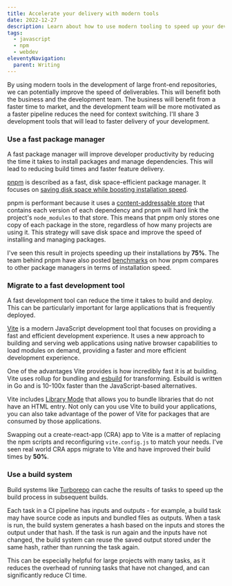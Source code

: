 ```yaml
---
title: Accelerate your delivery with modern tools
date: 2022-12-27
description: Learn about how to use modern tooling to speed up your development, benefiting both the business and the development team.
tags:
  - javascript
  - npm
  - webdev
eleventyNavigation:
  parent: Writing
---
```


By using modern tools in the development of large front-end repositories, we can potentially improve the speed of deliverables. This will benefit both the business and the development team. The business will benefit from a faster time to market, and the development team will be more motivated as a faster pipeline reduces the need for context switching. I'll share 3 development tools that will lead to faster delivery of your development.

### Use a fast package manager

A fast package manager will improve developer productivity by reducing the time it takes to install packages and manage dependencies. This will lead to reducing build times and faster feature delivery.

[pnpm](https://pnpm.io/) is described as a fast, disk space-efficient package manager. It focuses on [saving disk space while boosting installation speed](https://pnpm.io/motivation).

pnpm is performant because it uses a [content-addressable store](https://pnpm.io/symlinked-node-modules-structure) that contains each version of each dependency and pnpm will hard link the project's `node_modules` to that store. This means that pnpm only stores one copy of each package in the store, regardless of how many projects are using it. This strategy will save disk space and improve the speed of installing and managing packages.

I've seen this result in projects speeding up their installations by **75%**. The team behind pnpm have also posted [benchmarks](https://pnpm.io/benchmarks) on how pnpm compares to other package managers in terms of installation speed.

### Migrate to a fast development tool

A fast development tool can reduce the time it takes to build and deploy. This can be particularly important for large applications that is frequently deployed.

[Vite](https://vitejs.dev/) is a modern JavaScript development tool that focuses on providing a fast and efficient development experience. It uses a new approach to building and serving web applications using native browser capabilities to load modules on demand, providing a faster and more efficient development experience.

One of the advantages Vite provides is how incredibly fast it is at building. Vite uses rollup for bundling and [esbuild](https://esbuild.github.io/) for transforming. Esbuild is written in Go and is 10-100x faster than the JavaScript-based alternatives.

Vite includes [Library Mode](https://vitejs.dev/guide/build.html#library-mode) that allows you to bundle libraries that do not have an HTML entry. Not only can you use Vite to build your applications, you can also take advantage of the power of Vite for packages that are consumed by those applications.

Swapping out a create-react-app (CRA) app to Vite is a matter of replacing the npm scripts and reconfiguring `vite.config.js` to match your needs. I've seen real world CRA apps migrate to Vite and have improved their build times by **50%**.

### Use a build system

Build systems like [Turborepo](https://turbo.build/repo) can cache the results of tasks to speed up the build process in subsequent builds.

Each task in a CI pipeline has inputs and outputs - for example, a build task may have source code as inputs and bundled files as outputs. When a task is run, the build system generates a hash based on the inputs and stores the output under that hash. If the task is run again and the inputs have not changed, the build system can reuse the saved output stored under the same hash, rather than running the task again.

This can be especially helpful for large projects with many tasks, as it reduces the overhead of running tasks that have not changed, and can significantly reduce CI time.
